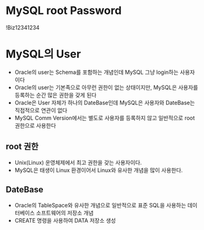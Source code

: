 # MySQL root Password
!Biz12341234

# MySQL의 User
* Oracle의 user는 Schema를 포함하는
개념인데 MySQL 그냥 login하는 사용자 이다
* Oracle의 user는 기본족으로 아무런
권한이 없는 상태이지만, MySQL은 사용자를 
등록하는 순간 많은 권한을 갖게 된다
* Oracle은 User 자체가 하나의
DateBase인데 MySQL은 사용자와 DateBase는
직접적으로 연관이 없다
* MySQL Comm Version에서는 별도로
사용자를 등록하지 않고 일반적으로 root
권한으로 사용한다

## root 권한
* Unix(Linux) 운영체제에서 최고 권한을
갖는 사용자이다.
* MySQL은 태생이 Linux 환경이어서 Linux와
유사한 개념을 많이 사용한다.

## DateBase
* Oracle의 TableSpace와 유사한 개념으로 
일반적으로 표준 SQL을 사용하는 
데이터베이스 소프트웨어의 저장소 개념
* CREATE 명령을 사용하여 DATA 저장소 생성
